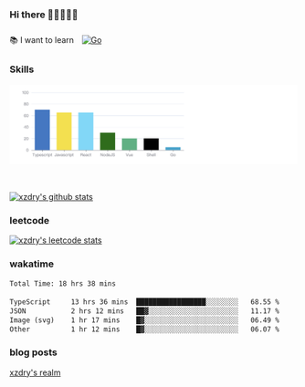 ### Hi there 👋👋👋👋👋

 :books: I want to learn <a href="https://go.dev/" target="_blank"><img style="margin: 10px" src="https://profilinator.rishav.dev/skills-assets/go-original.svg" alt="Go" height="50" /></a>  

### Skills
![](img/2022-09-05-22-04-20.png)

<br />

[![xzdry's github stats](https://github-readme-stats.vercel.app/api?username=xzdry&count_private=true&show_icons=true&theme=vue)](https://github.com/xzdry)

### leetcode
[![xzdry's leetcode stats](https://leetcard.jacoblin.cool/xzdry-2?theme=light&font=Anek%20Kannada&site=cn)](https://leetcode.cn/u/xzdry-2/)

### wakatime
<!--START_SECTION:waka-->

```text
Total Time: 18 hrs 38 mins

TypeScript     13 hrs 36 mins  █████████████████░░░░░░░░   68.55 %
JSON           2 hrs 12 mins   ██▓░░░░░░░░░░░░░░░░░░░░░░   11.17 %
Image (svg)    1 hr 17 mins    █▓░░░░░░░░░░░░░░░░░░░░░░░   06.49 %
Other          1 hr 12 mins    █▓░░░░░░░░░░░░░░░░░░░░░░░   06.07 %
```

<!--END_SECTION:waka-->

### blog posts
[xzdry's realm](https://www.justdry.net/)

